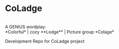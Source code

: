 # CoLadge
<br>
A GENIUS wordplay: <br>
*Colorful* | cozy **Lodge** | Picture group *Colage*<br>

Development Repo for CoLadge project
